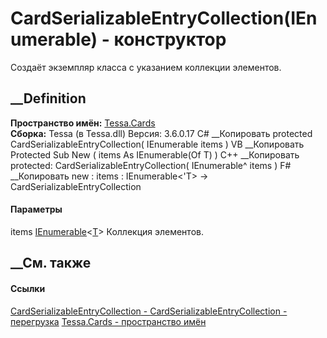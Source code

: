 # CardSerializableEntryCollection<T>(IEnumerable<T>) - конструктор
Создаёт экземпляр класса с указанием коллекции элементов.
##  __Definition
 **Пространство имён:** [Tessa.Cards](N_Tessa_Cards.htm)  
 **Сборка:** Tessa (в Tessa.dll) Версия: 3.6.0.17
C# __Копировать
     protected CardSerializableEntryCollection(
    	IEnumerable<T> items
    )
VB __Копировать
     Protected Sub New ( 
    	items As IEnumerable(Of T)
    )
C++ __Копировать
     protected:
    CardSerializableEntryCollection(
    	IEnumerable<T>^ items
    )
F# __Копировать
     new : 
            items : IEnumerable<'T> -> CardSerializableEntryCollection
#### Параметры
items
[IEnumerable](https://learn.microsoft.com/dotnet/api/system.collections.generic.ienumerable-1)<[T](T_Tessa_Cards_CardSerializableEntryCollection_1.htm)>
    Коллекция элементов.
##  __См. также
#### Ссылки
[CardSerializableEntryCollection<T> \-
](T_Tessa_Cards_CardSerializableEntryCollection_1.htm)
[CardSerializableEntryCollection<T> \-
перегрузка](Overload_Tessa_Cards_CardSerializableEntryCollection_1__ctor.htm)
[Tessa.Cards - пространство имён](N_Tessa_Cards.htm)
